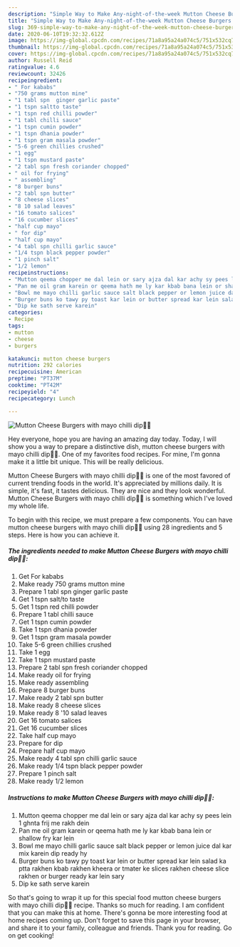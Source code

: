 ```yaml
---
description: "Simple Way to Make Any-night-of-the-week Mutton Cheese Burgers with mayo chilli dip🍔😋"
title: "Simple Way to Make Any-night-of-the-week Mutton Cheese Burgers with mayo chilli dip🍔😋"
slug: 369-simple-way-to-make-any-night-of-the-week-mutton-cheese-burgers-with-mayo-chilli-dip
date: 2020-06-10T19:32:32.612Z
image: https://img-global.cpcdn.com/recipes/71a8a95a24a074c5/751x532cq70/mutton-cheese-burgers-with-mayo-chilli-dip🍔😋-recipe-main-photo.jpg
thumbnail: https://img-global.cpcdn.com/recipes/71a8a95a24a074c5/751x532cq70/mutton-cheese-burgers-with-mayo-chilli-dip🍔😋-recipe-main-photo.jpg
cover: https://img-global.cpcdn.com/recipes/71a8a95a24a074c5/751x532cq70/mutton-cheese-burgers-with-mayo-chilli-dip🍔😋-recipe-main-photo.jpg
author: Russell Reid
ratingvalue: 4.6
reviewcount: 32426
recipeingredient:
- " For kababs"
- "750 grams mutton mine"
- "1 tabl spn  ginger garlic paste"
- "1 tspn saltto taste"
- "1 tspn red chilli powder"
- "1 tabl chilli sauce"
- "1 tspn cumin powder"
- "1 tspn dhania powder"
- "1 tspn gram masala powder"
- "5-6 green chillies crushed"
- "1 egg"
- "1 tspn mustard paste"
- "2 tabl spn fresh coriander chopped"
- " oil for frying"
- " assembling"
- "8 burger buns"
- "2 tabl spn butter"
- "8 cheese slices"
- "8 10 salad leaves"
- "16 tomato salices"
- "16 cucumber slices"
- "half cup mayo"
- " for dip"
- "half cup mayo"
- "4 tabl spn chilli garlic sauce"
- "1/4 tspn black pepper powder"
- "1 pinch salt"
- "1/2 lemon"
recipeinstructions:
- "Mutton qeema chopper me dal lein or sary ajza dal kar achy sy pees lein 1 ghnta frij me rakh dein"
- "Pan me oil gram karein or qeema hath me ly kar kbab bana lein or shallow fry kar lein"
- "Bowl me mayo chilli garlic sauce salt black pepper or lemon juice dal kar mix karein dip ready hy"
- "Burger buns ko tawy py toast kar lein or butter spread kar lein salad ka ptta rakhen kbab rakhen kheera or tmater ke slices rakhen cheese slice rakhen or burger ready kar lein sary"
- "Dip ke sath serve karein"
categories:
- Recipe
tags:
- mutton
- cheese
- burgers

katakunci: mutton cheese burgers 
nutrition: 292 calories
recipecuisine: American
preptime: "PT37M"
cooktime: "PT42M"
recipeyield: "4"
recipecategory: Lunch

---
```



![Mutton Cheese Burgers with mayo chilli dip🍔😋](https://img-global.cpcdn.com/recipes/71a8a95a24a074c5/751x532cq70/mutton-cheese-burgers-with-mayo-chilli-dip🍔😋-recipe-main-photo.jpg)

Hey everyone, hope you are having an amazing day today. Today, I will show you a way to prepare a distinctive dish, mutton cheese burgers with mayo chilli dip🍔😋. One of my favorites food recipes. For mine, I'm gonna make it a little bit unique. This will be really delicious.

Mutton Cheese Burgers with mayo chilli dip🍔😋 is one of the most favored of current trending foods in the world. It's appreciated by millions daily. It is simple, it's fast, it tastes delicious. They are nice and they look wonderful. Mutton Cheese Burgers with mayo chilli dip🍔😋 is something which I've loved my whole life.




To begin with this recipe, we must prepare a few components. You can have mutton cheese burgers with mayo chilli dip🍔😋 using 28 ingredients and 5 steps. Here is how you can achieve it.

<!--inarticleads1-->

##### The ingredients needed to make Mutton Cheese Burgers with mayo chilli dip🍔😋:

1. Get  For kababs
1. Make ready 750 grams mutton mine
1. Prepare 1 tabl spn  ginger garlic paste
1. Get 1 tspn salt/to taste
1. Get 1 tspn red chilli powder
1. Prepare 1 tabl chilli sauce
1. Get 1 tspn cumin powder
1. Take 1 tspn dhania powder
1. Get 1 tspn gram masala powder
1. Take 5-6 green chillies crushed
1. Take 1 egg
1. Take 1 tspn mustard paste
1. Prepare 2 tabl spn fresh coriander chopped
1. Make ready  oil for frying
1. Make ready  assembling
1. Prepare 8 burger buns
1. Make ready 2 tabl spn butter
1. Make ready 8 cheese slices
1. Make ready 8 &#39;10 salad leaves
1. Get 16 tomato salices
1. Get 16 cucumber slices
1. Take half cup mayo
1. Prepare  for dip
1. Prepare half cup mayo
1. Make ready 4 tabl spn chilli garlic sauce
1. Make ready 1/4 tspn black pepper powder
1. Prepare 1 pinch salt
1. Make ready 1/2 lemon




<!--inarticleads2-->

##### Instructions to make Mutton Cheese Burgers with mayo chilli dip🍔😋:

1. Mutton qeema chopper me dal lein or sary ajza dal kar achy sy pees lein 1 ghnta frij me rakh dein
1. Pan me oil gram karein or qeema hath me ly kar kbab bana lein or shallow fry kar lein
1. Bowl me mayo chilli garlic sauce salt black pepper or lemon juice dal kar mix karein dip ready hy
1. Burger buns ko tawy py toast kar lein or butter spread kar lein salad ka ptta rakhen kbab rakhen kheera or tmater ke slices rakhen cheese slice rakhen or burger ready kar lein sary
1. Dip ke sath serve karein




So that's going to wrap it up for this special food mutton cheese burgers with mayo chilli dip🍔😋 recipe. Thanks so much for reading. I am confident that you can make this at home. There's gonna be more interesting food at home recipes coming up. Don't forget to save this page in your browser, and share it to your family, colleague and friends. Thank you for reading. Go on get cooking!
